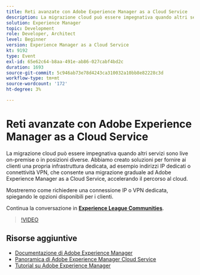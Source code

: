 ```yaml
---
title: Reti avanzate con Adobe Experience Manager as a Cloud Service
description: La migrazione cloud può essere impegnativa quando altri servizi sono live on-premise o in posizioni diverse. Abbiamo creato soluzioni per fornire ai clienti una propria infrastruttura dedicata, ad esempio indirizzi IP dedicati o connettività VPN, che consente una migrazione graduale ad Adobe Experience Manager as a Cloud Service, accelerando il percorso al cloud.
solution: Experience Manager
topic: Development
role: Developer, Architect
level: Beginner
version: Experience Manager as a Cloud Service
kt: 9192
type: Event
exl-id: 65e62c64-b8aa-491e-ab86-027cabf4bd2c
duration: 1693
source-git-commit: 5c946ab73e78d4243ca310032a10bb8e82228c3d
workflow-type: tm+mt
source-wordcount: '172'
ht-degree: 3%

---
```


# Reti avanzate con Adobe Experience Manager as a Cloud Service

La migrazione cloud può essere impegnativa quando altri servizi sono live on-premise o in posizioni diverse.  Abbiamo creato soluzioni per fornire ai clienti una propria infrastruttura dedicata, ad esempio indirizzi IP dedicati o connettività VPN, che consente una migrazione graduale ad Adobe Experience Manager as a Cloud Service, accelerando il percorso al cloud.

Mostreremo come richiedere una connessione IP o VPN dedicata, spiegando le opzioni disponibili per i clienti.

Continua la conversazione in **[Experience League Communities](https://adobe.ly/3EUTdAo)**.

>[!VIDEO](https://video.tv.adobe.com/v/337898/?quality=12&learn=on&hidetitle=true)

## Risorse aggiuntive

- [Documentazione di Adobe Experience Manager](https://experienceleague.adobe.com/docs/experience-manager-cloud-service.html)
- [Panoramica di Adobe Experience Manager Cloud Service](https://experienceleague.adobe.com/docs/experience-manager-cloud-service/overview/home.html)
- [Tutorial su Adobe Experience Manager](https://experienceleague.adobe.com/docs/experience-manager-tutorials.html)
